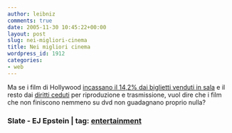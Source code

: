 ```yaml
---
author: leibniz
comments: true
date: 2005-11-30 10:45:22+00:00
layout: post
slug: nei-migliori-cinema
title: Nei migliori cinema
wordpress_id: 1912
categories:
- web
---
```


Ma se i film di Hollywood [incassano il 14,2% dai biglietti venduti in sala](http://www.slate.com/id/2131124/?nav=tap3) e il resto dai [diritti ceduti](http://www.edwardjayepstein.com/mpa2004.htm) per riproduzione e trasmissione, vuol dire che i film che non finiscono nemmeno su dvd non guadagnano proprio nulla?

### Slate - EJ Epstein | tag: [entertainment](http://www.technorati.com/tags/entertainment)
